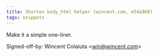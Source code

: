 ```yaml
---
title: Shorten body_html helper (wincent.com, e54a968)
tags: snippets
---
```


Make it a simple one-liner.

Signed-off-by: Wincent Colaiuta &lt;win@wincent.com&gt;
